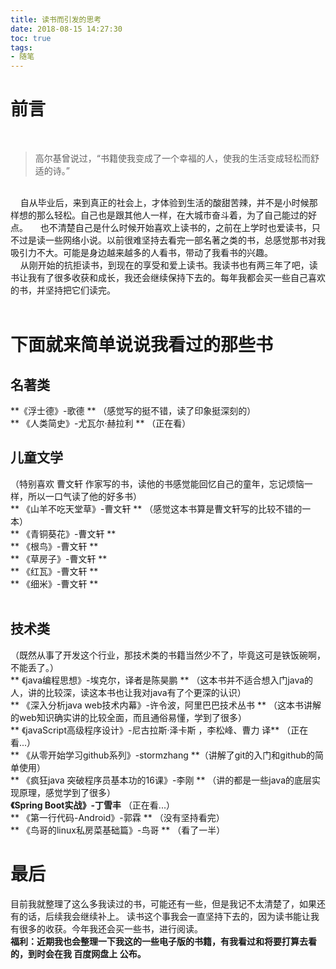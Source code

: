 ```yaml
---
title: 读书而引发的思考
date: 2018-08-15 14:27:30
toc: true
tags:
- 随笔
---
```


# 前言
&nbsp;&nbsp;&nbsp;
> 高尔基曾说过，“书籍使我变成了一个幸福的人，使我的生活变成轻松而舒适的诗。”  
  
<br/><!--more--> 
&nbsp;&nbsp;&nbsp;
自从毕业后，来到真正的社会上，才体验到生活的酸甜苦辣，并不是小时候那样想的那么轻松。自己也是跟其他人一样，在大城市奋斗着，为了自己能过的好点。 
&nbsp;&nbsp;&nbsp;
也不清楚自己是什么时候开始喜欢上读书的，之前在上学时也爱读书，只不过是读一些网络小说。以前很难坚持去看完一部名著之类的书，总感觉那书对我吸引力不大。可能是身边越来越多的人看书，带动了我看书的兴趣。  
&nbsp;&nbsp;&nbsp;
从刚开始的抗拒读书，到现在的享受和爱上读书。我读书也有两三年了吧，读书让我有了很多收获和成长，我还会继续保持下去的。每年我都会买一些自己喜欢的书，并坚持把它们读完。  
<br/>
# 下面就来简单说说我看过的那些书  
## 名著类  
**《浮士德》-歌德 ** （感觉写的挺不错，读了印象挺深刻的）  
** 《人类简史》-尤瓦尔·赫拉利 ** （正在看）
<br/>
## 儿童文学  
（特别喜欢 曹文轩 作家写的书，读他的书感觉能回忆自己的童年，忘记烦恼一样，所以一口气读了他的好多书）  <br/>
** 《山羊不吃天堂草》-曹文轩 ** （感觉这本书算是曹文轩写的比较不错的一本）  
** 《青铜葵花》-曹文轩 **  
** 《根鸟》-曹文轩 **  
** 《草房子》-曹文轩 **  
** 《红瓦》-曹文轩 **  
** 《细米》-曹文轩 **  
<br/>  
## 技术类  
（既然从事了开发这个行业，那技术类的书籍当然少不了，毕竟这可是铁饭碗啊，不能丢了。）  <br/>
** 《java编程思想》-埃克尔，译者是陈昊鹏 ** （这本书并不适合想入门java的人，讲的比较深，读这本书也让我对java有了个更深的认识）  
** 《深入分析java web技术内幕》-许令波，阿里巴巴技术丛书 ** （这本书讲解的web知识确实讲的比较全面，而且通俗易懂，学到了很多）  
** 《javaScript高级程序设计》-尼古拉斯·泽卡斯 ，李松峰、曹力 译** （正在看...）  
** 《从零开始学习github系列》-stormzhang **（讲解了git的入门和github的简单使用）  
** 《疯狂java 突破程序员基本功的16课》-李刚 ** （讲的都是一些java的底层实现原理，感觉学到了很多）   
**《Spring Boot实战》-丁雪丰** （正在看...）  
** 《第一行代码-Android》-郭霖 ** （没有坚持看完）  
** 《鸟哥的linux私房菜基础篇》-鸟哥 **  （看了一半） 
<br/>
# 最后  
目前我就整理了这么多我读过的书，可能还有一些，但是我记不太清楚了，如果还有的话，后续我会继续补上。
读书这个事我会一直坚持下去的，因为读书能让我有很多的收获。今年我还会买一些书，进行阅读。  
**福利：近期我也会整理一下我这的一些电子版的书籍，有我看过和将要打算去看的，到时会在我 百度网盘上 公布。**


 
